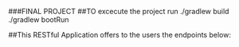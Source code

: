 ###FINAL PROJECT 
##TO excecute the project run
./gradlew build
./gradlew bootRun

##This RESTful Application offers to the users the endpoints below:

